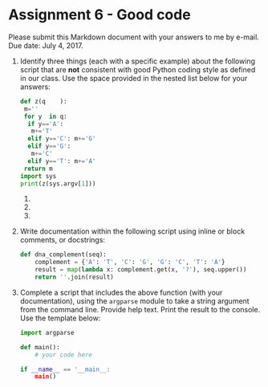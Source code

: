 # Assignment 6 - Good code

Please submit this Markdown document with your answers to me by e-mail.  
Due date: July 4, 2017.

1. Identify three things (each with a specific example) about the following script that are **not** consistent with good Python coding style as defined in our class.  Use the space provided in the nested list below for your answers:
   ```python
   def z(q    ):
    m=''
    for y  in q:
     if y=='A':
      m+='T'
     elif y=='C': m+='G'
     elif y=='G':
      m+='C'
     elif y=='T': m+='A'
    return m
   import sys
   print(z(sys.argv[1]))
   ```
   1. 
   2. 
   3. 

2. Write documentation within the following script using inline or block comments, or docstrings:
   ```python
   def dna_complement(seq):
       complement = {'A': 'T', 'C': 'G', 'G': 'C', 'T': 'A'}
       result = map(lambda x: complement.get(x, '?'), seq.upper())
       return ''.join(result)
   ```

3. Complete a script that includes the above function (with your documentation), using the `argparse` module to take a string argument from the command line.  Provide help text.  Print the result to the console.  Use the template below:
   ```python
   import argparse
   
   def main():
       # your code here
   
   if __name__ == '__main__:
       main()
   ```
